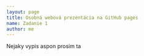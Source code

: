 ```yaml
---
layout: page
title: Osobná webová prezentácia na GitHub pages
name: Zadanie 1
author: me
---
```


Nejaky vypis aspon prosim ta